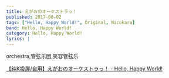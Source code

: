 ```yaml
---
title: えがおのオーケストラっ！
published: 2017-08-02
tags: ["Hello, Happy World!", Original, Nicokara]
band: Hello, Happy World!
category: Hello, Happy World!
lyrics: |
---
```

orchestra,管弦乐团,笑容管弦乐

<summary>
    <a href="https://www.bilibili.com/video/BV1CBjZz8EBH/">
        【纯K投屏/自用】えがおのオーケストラっ！ - Hello, Happy World!
    </a>
</summary>
